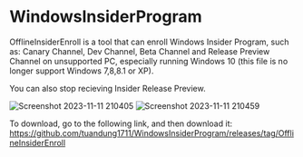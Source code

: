 # WindowsInsiderProgram
OfflineInsiderEnroll is a tool that can enroll Windows Insider Program, such as: Canary Channel, Dev Channel, Beta Channel and Release Preview Channel on unsupported PC, especially running Windows 10 (this file is no longer support Windows 7,8,8.1 or XP).



You can also stop recieving Insider Release Preview.


![Screenshot 2023-11-11 210405](https://github.com/tuandung1711/WindowsInsiderProgram/assets/134781080/4182c885-c6f9-46a3-9e13-95a2ba52efcf)
![Screenshot 2023-11-11 210459](https://github.com/tuandung1711/WindowsInsiderProgram/assets/134781080/7fd62f49-821c-47d9-aa06-dc174c02e900)


To download, go to the following link, and then download it:
https://github.com/tuandung1711/WindowsInsiderProgram/releases/tag/OfflineInsiderEnroll
